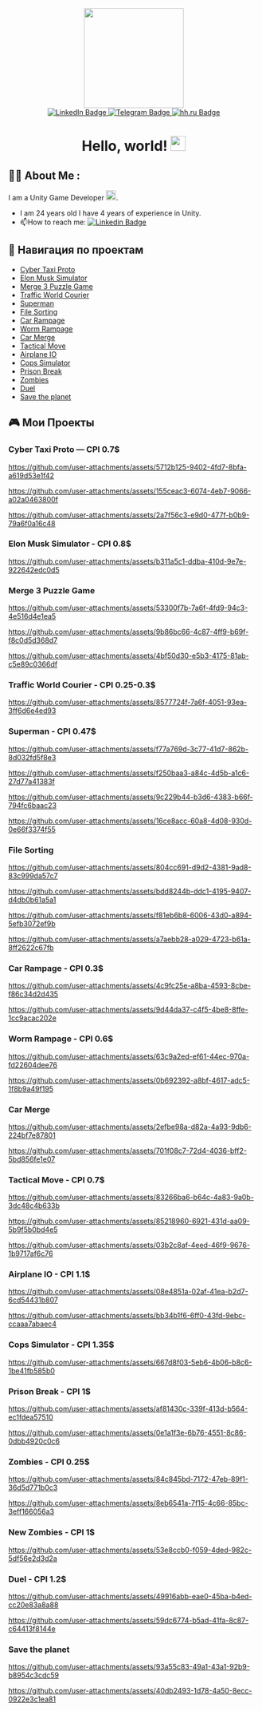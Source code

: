 <div id="header" align="center">
  <img src="https://i.ibb.co/NTYpSvD/IMG-5153.png" width="200"/>

  <div id="badges">
  <a href="https://www.linkedin.com/in/egor-neugodov-3927a61b8/">
    <img src="https://img.shields.io/badge/LinkedIn-blue?style=for-the-badge&logo=linkedin&logoColor=white" alt="LinkedIn Badge"/>

  <a href="https://t.me/EgorOMalley">
    <img src="https://img.shields.io/badge/Telegram-blue?style=for-the-badge&logo=telegram&logoColor=white" alt="Telegram Badge"/>
  </a>

   </a>
  <a href="https://hh.ru/resume/92cd19bdff07d933400039ed1f32464f704c36">
    <img src="https://img.shields.io/badge/hh.ru-red?style=for-the-badge&logo=hh.ru&logoColor=white" alt="hh.ru Badge"/>
  </a>

<h1>
  Hello, world!
  <img src="https://media.giphy.com/media/hvRJCLFzcasrR4ia7z/giphy.gif" width="30px"/>
</h1>
</div>
</div>

## :woman_technologist: About Me :
I am a Unity Game Developer  <img src="https://companieslogo.com/img/orig/U-ea48bc1d.png?t=1720244494" width="20">.

- I am 24 years old I have 4 years of experience in Unity.
- :mailbox:How to reach me: [![Linkedin Badge](https://img.shields.io/badge/Egor-blue?style=flat&logo=Telegram&logoColor=white)](https://t.me/EgorOMalley)

## 📂 Навигация по проектам
- [Cyber Taxi Proto](#cyber-taxi-proto)
- [Elon Musk Simulator](#elon-musk-simulator)
- [Merge 3 Puzzle Game](#merge-3-puzzle-game)
- [Traffic World Courier](#traffic-world-courier)
- [Superman](#superman)
- [File Sorting](#file-sorting)
- [Car Rampage](#car-rampage)
- [Worm Rampage](#worm-rampage)
- [Car Merge](#car-merge)
- [Tactical Move](#tactical-move)
- [Airplane IO](#airplane-io)
- [Cops Simulator](#cops-simulator)
- [Prison Break](#prison-break)
- [Zombies](#zombies)
- [Duel](#duel)
- [Save the planet](#save-the-planet)

## 🎮 Мои Проекты

### <a name="cyber-taxi-proto"></a>Cyber Taxi Proto — CPI 0.7$
https://github.com/user-attachments/assets/5712b125-9402-4fd7-8bfa-a619d53e1f42

https://github.com/user-attachments/assets/155ceac3-6074-4eb7-9066-a02a0463800f

https://github.com/user-attachments/assets/2a7f56c3-e9d0-477f-b0b9-79a6f0a16c48

### <a name="elon-musk-simulator"></a>Elon Musk Simulator - CPI 0.8$
https://github.com/user-attachments/assets/b311a5c1-ddba-410d-9e7e-922642edc0d5

### <a name="merge-3-puzzle-game"></a>Merge 3 Puzzle Game
https://github.com/user-attachments/assets/53300f7b-7a6f-4fd9-94c3-4e516d4e1ea5

https://github.com/user-attachments/assets/9b86bc66-4c87-4ff9-b69f-f8c0d5d368d7

https://github.com/user-attachments/assets/4bf50d30-e5b3-4175-81ab-c5e89c0366df

### <a name="traffic-world-courier"></a>Traffic World Courier - CPI 0.25-0.3$
https://github.com/user-attachments/assets/8577724f-7a6f-4051-93ea-3ff6d6e4ed93

### <a name="superman"></a>Superman - CPI 0.47$
https://github.com/user-attachments/assets/f77a769d-3c77-41d7-862b-8d032fd5f8e3

https://github.com/user-attachments/assets/f250baa3-a84c-4d5b-a1c6-27d77a41383f

https://github.com/user-attachments/assets/9c229b44-b3d6-4383-b66f-794fc6baac23

https://github.com/user-attachments/assets/16ce8acc-60a8-4d08-930d-0e66f3374f55

### <a name="file-sorting"></a>File Sorting
https://github.com/user-attachments/assets/804cc691-d9d2-4381-9ad8-83c999da57c7

https://github.com/user-attachments/assets/bdd8244b-ddc1-4195-9407-d4db0b61a5a1

https://github.com/user-attachments/assets/f81eb6b8-6006-43d0-a894-5efb3072ef9b

https://github.com/user-attachments/assets/a7aebb28-a029-4723-b61a-8ff2622c67fb

### <a name="car-rampage"></a>Car Rampage - CPI 0.3$
https://github.com/user-attachments/assets/4c9fc25e-a8ba-4593-8cbe-f86c34d2d435

https://github.com/user-attachments/assets/9d44da37-c4f5-4be8-8ffe-1cc9acac202e

### <a name="worm-rampage"></a>Worm Rampage - CPI 0.6$

https://github.com/user-attachments/assets/63c9a2ed-ef61-44ec-970a-fd22604dee76

https://github.com/user-attachments/assets/0b692392-a8bf-4617-adc5-1f8b9a49f195


### <a name="car-merge"></a>Car Merge

https://github.com/user-attachments/assets/2efbe98a-d82a-4a93-9db6-224bf7e87801

https://github.com/user-attachments/assets/701f08c7-72d4-4036-bff2-5bd856fe1e07

### <a name="tactical-move"></a>Tactical Move - CPI 0.7$

https://github.com/user-attachments/assets/83266ba6-b64c-4a83-9a0b-3dc48c4b633b

https://github.com/user-attachments/assets/85218960-6921-431d-aa09-5b9f5b0bd4e5

https://github.com/user-attachments/assets/03b2c8af-4eed-46f9-9676-1b9717af6c76

### <a name="airplane-io"></a>Airplane IO - CPI 1.1$

https://github.com/user-attachments/assets/08e4851a-02af-41ea-b2d7-6cd54431b807

https://github.com/user-attachments/assets/bb34b1f6-6ff0-43fd-9ebc-ccaaa7abaec4

### <a name="cops-simulator"></a>Cops Simulator - CPI 1.35$

https://github.com/user-attachments/assets/667d8f03-5eb6-4b06-b8c6-1be41fb585b0

### <a name="prison-break"></a>Prison Break - CPI 1$

https://github.com/user-attachments/assets/af81430c-339f-413d-b564-ec1fdea57510

https://github.com/user-attachments/assets/0e1a1f3e-6b76-4551-8c86-0dbb4920c0c6

### <a name="zombies"></a>Zombies - CPI 0.25$

https://github.com/user-attachments/assets/84c845bd-7172-47eb-89f1-36d5d771b0c3

https://github.com/user-attachments/assets/8eb6541a-7f15-4c66-85bc-3eff166056a3

### <a name="zombies"></a>New Zombies - CPI 1$

https://github.com/user-attachments/assets/53e8ccb0-f059-4ded-982c-5df56e2d3d2a

### <a name="duel"></a>Duel - CPI 1.2$

https://github.com/user-attachments/assets/49916abb-eae0-45ba-b4ed-cc20e83a8a88

https://github.com/user-attachments/assets/59dc6774-b5ad-41fa-8c87-c64413f8144e

### <a name="save-the-planet"></a>Save the planet

https://github.com/user-attachments/assets/93a55c83-49a1-43a1-92b9-b8954c3cdc59

https://github.com/user-attachments/assets/40db2493-1d78-4a50-8ecc-0922e3c1ea81



